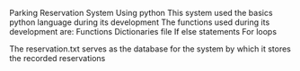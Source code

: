 Parking Reservation System Using python
This system used the basics python language during its development
The functions used during its development are:
Functions
Dictionaries
file
If else statements
For loops

The reservation.txt serves as the database for the system by which it stores the recorded reservations
